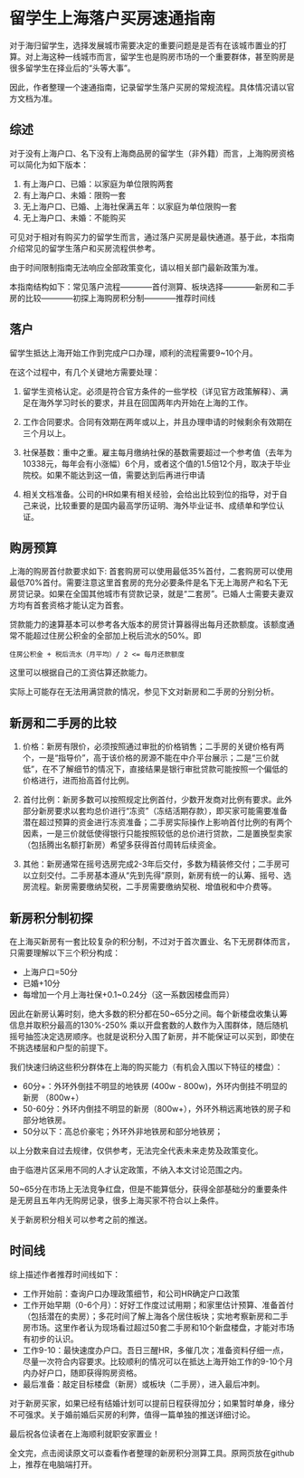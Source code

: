 # 留学生上海落户买房速通指南

对于海归留学生，选择发展城市需要决定的重要问题是是否有在该城市置业的打算。对上海这种一线城市而言，留学生也是购房市场的一个重要群体，甚至购房是很多留学生在择业后的“头等大事”。

因此，作者整理一个速通指南，记录留学生落户买房的常规流程。具体情况请以官方文档为准。

## 综述

对于没有上海户口、名下没有上海商品房的留学生（非外籍）而言，上海购房资格可以简化为如下版本：
1. 有上海户口、已婚：以家庭为单位限购两套
2. 有上海户口、未婚：限购一套
3. 无上海户口、已婚、上海社保满五年：以家庭为单位限购一套
4. 无上海户口、未婚：不能购买

可见对于相对有购买力的留学生而言，通过落户买房是最快通道。基于此，本指南介绍常见的留学生落户和买房流程供参考。

由于时间限制指南无法响应全部政策变化，请以相关部门最新政策为准。

本指南结构如下：常见落户流程————首付测算、板块选择————新房和二手房的比较————初探上海购房积分制————推荐时间线

## 落户

留学生抵达上海开始工作到完成户口办理，顺利的流程需要9~10个月。

在这个过程中，有几个关键地方需要处理：

1. 留学生资格认定。必须是符合官方条件的一些学校（详见官方政策解释）、满足在海外学习时长的要求，并且在回国两年内开始在上海的工作。

2. 工作合同要求。合同有效期在两年或以上，并且办理申请的时候剩余有效期在三个月以上。

3. 社保基数：重中之重。雇主每月缴纳社保的基数需要超过一个参考值（去年为10338元，每年会有小涨幅）6个月，或者这个值的1.5倍12个月，取决于毕业院校。如果不能达到这一值，需要达到后再进行申请

4. 相关文档准备。公司的HR如果有相关经验，会给出比较到位的指导，对于自己来说，比较重要的是国内最高学历证明、海外毕业证书、成绩单和学位认证。

## 购房预算

上海的购房首付款要求如下: 首套购房可以使用最低35%首付，二套购房可以使用最低70%首付。需要注意这里首套房的充分必要条件是名下无上海房产和名下无房贷记录。如果在全国其他城市有贷款记录，就是“二套房”。已婚人士需要夫妻双方均有首套资格才能认定为首套。

贷款能力的速算基本可以参考各大版本的房贷计算器得出每月还款额度。该额度通常不能超过住房公积金的全部加上税后流水的50%。即
```
住房公积金 + 税后流水（月平均）/ 2 <= 每月还款额度
```
这里可以根据自己的工资估算还款能力。

实际上可能存在无法用满贷款的情况，参见下文对新房和二手房的分别分析。

## 新房和二手房的比较

1. 价格：新房有限价，必须按照通过审批的价格销售；二手房的关键价格有两个，一是“指导价”，高于该价格的房源不能在中介平台展示；二是“三价就低”，在不了解细节的情况下，直接结果是银行审批贷款可能按照一个偏低的价格进行，进而抬高首付比例。

2. 首付比例：新房多数可以按照规定比例首付，少数开发商对比例有要求。此外部分新房要求以套均总价进行“冻资”（冻结活期存款），即买家可能需要准备潜在超过预算的资金进行冻资准备；二手房实际操作上影响首付比例的有两个因素，一是三价就低使得银行只能按照较低的总价进行贷款，二是置换型卖家（包括腾出名额打新房）希望多获得首付周转后续资金。

3. 其他：新房通常在摇号选房完成2-3年后交付，多数为精装修交付；二手房可以立刻交付。二手房基本遵从“先到先得”原则，新房有统一的认筹、摇号、选房流程。新房需要缴纳契税，二手房需要缴纳契税、增值税和中介费等。

## 新房积分制初探

在上海买新房有一套比较复杂的积分制，不过对于首次置业、名下无房群体而言，只需要理解以下三个积分构成：

- 上海户口=50分
- 已婚+10分
- 每增加一个月上海社保+0.1~0.24分（这一系数因楼盘而异）

因此在新房认筹时刻，绝大多数的积分都在50~65分之间。每个新楼盘收集认筹信息并取积分最高的130%-250% 乘以开盘套数的人数作为入围群体，随后随机摇号抽签决定选房顺序。也就是说积分入围了新房，并不能保证可以买到，即使在不挑选楼层和户型的前提下。

我们快速归纳这些积分群体在上海的购买能力（有机会入围以下特征的楼盘）：

- 60分+：外环外倒挂不明显的地铁房 (400w - 800w)，外环内倒挂不明显的新房 （800w+）
- 50-60分：外环内倒挂不明显的新房（800w+），外环外稍远离地铁的房子和部分地铁房。
- 50分以下：高总价豪宅；外环外非地铁房和部分地铁房；

以上分数来自过去规律，仅供参考，无法完全代表未来走势及政策变化。

由于临港片区采用不同的人才认定政策，不纳入本文讨论范围之内。

50~65分在市场上无法竞争红盘，但是不能算低分，获得全部基础分的重要条件是无房且五年内无购房记录，很多上海买家不符合以上条件。

关于新房积分相关可以参考之前的推送。

## 时间线

综上描述作者推荐时间线如下：

- 工作开始前：查询户口办理政策细节，和公司HR确定户口政策
- 工作开始早期（0-6个月）：好好工作度过试用期；和家里估计预算、准备首付（包括潜在的卖房）；多花时间了解上海各个居住板块；实地考察新房和二手房市场。这里作者认为现场看过超过50套二手房和10个新盘楼盘，才能对市场有初步的认识。
- 工作9-10：最快速度办户口。吾日三醒HR，多催几次；准备资料仔细一点，尽量一次符合内容要求。比较顺利的情况可以在抵达上海开始工作的9-10个月内办好户口，随即获得购房资格。
- 最后准备：敲定目标楼盘（新房）或板块（二手房），进入最后冲刺。

对于新房买家，如果已经有结婚计划可以提前日程获得加分；如果暂时单身，缘分不可强求。关于婚前婚后买房的利弊，值得一篇单独的推送详细讨论。

最后祝各位读者在上海顺利就职安家置业！

全文完，点击阅读原文可以查看作者整理的新房积分测算工具。原网页放在github上，推荐在电脑端打开。